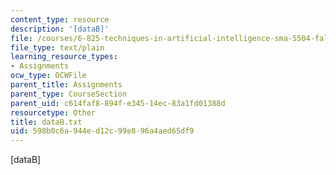 ```yaml
---
content_type: resource
description: '[dataB]'
file: /courses/6-825-techniques-in-artificial-intelligence-sma-5504-fall-2002/598b0c6a944ed12c99e896a4aed65df9_dataB.txt
file_type: text/plain
learning_resource_types:
- Assignments
ocw_type: OCWFile
parent_title: Assignments
parent_type: CourseSection
parent_uid: c614faf8-894f-e345-14ec-83a1fd01388d
resourcetype: Other
title: dataB.txt
uid: 598b0c6a-944e-d12c-99e8-96a4aed65df9
---
```

[dataB]

